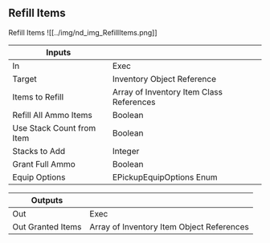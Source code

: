 ## Refill Items
Refill Items
![[../img/nd_img_RefillItems.png]]

|Inputs||
|--|--|
| In | Exec |
| Target | Inventory Object Reference |
| Items to Refill | Array of Inventory Item Class References |
| Refill All Ammo Items | Boolean |
| Use Stack Count from Item | Boolean |
| Stacks to Add | Integer |
| Grant Full Ammo | Boolean |
| Equip Options | EPickupEquipOptions Enum |

|Outputs||
|--|--|
| Out | Exec |
| Out Granted Items | Array of Inventory Item Object References |

